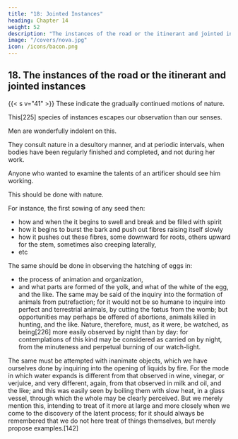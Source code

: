 ```yaml
---
title: "18: Jointed Instances"
heading: Chapter 14
weight: 52
description: "The instances of the road or the itinerant and jointed instances"
image: "/covers/nova.jpg"
icon: /icons/bacon.png
---
```



## 18. The instances of the road or the itinerant and jointed instances

{{< s v="41" >}} These indicate the gradually continued motions of nature. 

This[225] species of instances escapes our observation than our senses. 

Men are wonderfully indolent on this<!--  subject -->. 

They consult nature in a desultory manner, and at periodic intervals, when bodies have been regularly finished and completed, and not during her work. 

Anyone who wanted to examine the talents of an artificer should see him working. 

This should be done with nature. 

<!-- , he would not merely wish to see the rude materials of his art, and then his work when finished, but rather to be present while he is at labor, and proceeding with his work. Something of the same kind should be done with regard to nature.  -->

<!-- (which can easily be done, by pulling up every day seeds which have been two, three, or four days in the ground, and examining them diligently) -->

For instance, the first sowing of any seed then:
- how and when the it begins to swell and break and be filled with spirit
- how it begins to burst the bark and push out fibres raising itself <!-- a little at the same time, unless the ground be very stiff; --> slowly
- how it pushes out these fibres, some downward for roots, others upward for the stem, sometimes also creeping laterally, <!-- if it find the earth open and more yielding on one side, and the like. -->
- etc 

The same should be done in observing the hatching of eggs in:
- the process of animation and organization,
-  and what parts are formed of the yolk, and what of the white of the egg, and the like. The same may be said of the inquiry into the formation of animals from putrefaction; for it would not be so humane to inquire into perfect and terrestrial animals, by cutting the fœtus from the womb; but opportunities may perhaps be offered of abortions, animals killed in hunting, and the like. Nature, therefore, must, as it were, be watched, as being[226] more easily observed by night than by day: for contemplations of this kind may be considered as carried on by night, from the minuteness and perpetual burning of our watch-light.

The same must be attempted with inanimate objects, which we have ourselves done by inquiring into the opening of liquids by fire. For the mode in which water expands is different from that observed in wine, vinegar, or verjuice, and very different, again, from that observed in milk and oil, and the like; and this was easily seen by boiling them with slow heat, in a glass vessel, through which the whole may be clearly perceived. But we merely mention this, intending to treat of it more at large and more closely when we come to the discovery of the latent process; for it should always be remembered that we do not here treat of things themselves, but merely propose examples.[142]

